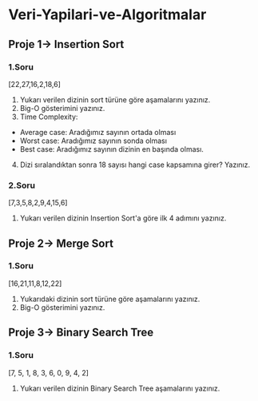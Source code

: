 # Veri-Yapilari-ve-Algoritmalar

## Proje 1-> Insertion Sort
### 1.Soru

  [22,27,16,2,18,6] 

1. Yukarı verilen dizinin sort türüne göre aşamalarını yazınız.
2. Big-O gösterimini yazınız.
3. Time Complexity: 
  - Average case: Aradığımız sayının ortada olması
  - Worst case: Aradığımız sayının sonda olması
  - Best case: Aradığımız sayının dizinin en başında olması.
4. Dizi sıralandıktan sonra 18 sayısı hangi case kapsamına girer? Yazınız.

### 2.Soru

[7,3,5,8,2,9,4,15,6]

1. Yukarı verilen dizinin Insertion Sort'a göre ilk 4 adımını yazınız.

## Proje 2-> Merge Sort

### 1.Soru
  [16,21,11,8,12,22] 
  
1. Yukarıdaki dizinin sort türüne göre aşamalarını yazınız.
2. Big-O gösterimini yazınız.

## Proje 3-> Binary Search Tree
### 1.Soru
[7, 5, 1, 8, 3, 6, 0, 9, 4, 2] 
1. Yukarı verilen dizinin Binary Search Tree aşamalarını yazınız.
